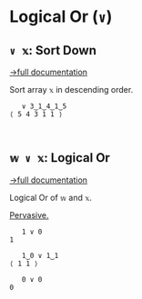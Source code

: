 # Logical Or (`∨`)

## `∨ 𝕩`: Sort Down
[→full documentation](https://mlochbaum.github.io/BQN/doc/order.html#sort)

Sort array `𝕩` in descending order.

```bqn
   ∨ 3‿1‿4‿1‿5
⟨ 5 4 3 1 1 ⟩



```
## `𝕨 ∨ 𝕩`: Logical Or
[→full documentation](https://mlochbaum.github.io/BQN/doc/logic.html)

Logical Or of `𝕨` and `𝕩`.

[Pervasive.](https://mlochbaum.github.io/BQN/doc/arithmetic.html#pervasion)

```bqn
   1 ∨ 0
1

   1‿0 ∨ 1‿1
⟨ 1 1 ⟩

   0 ∨ 0
0
```
